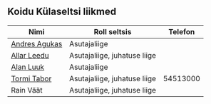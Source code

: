 ## Koidu Külaseltsi liikmed

Nimi | Roll seltsis | Telefon
---|---|---
[Andres Agukas](https://github.com/andresagukas) | Asutajaliige | 
[Allar Leedu](https://github.com/allarl) | Asutajaliige, juhatuse liige | 
[Alan Luuk](https://github.com/alanluuk) | Asutajaliige | 
[Tormi Tabor](https://github.com/tormi) | Asutajaliige, juhatuse liige | 54513000
Rain Väät | Asutajaliige, juhatuse liige | 

